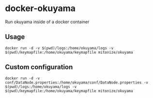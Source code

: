 # docker-okuyama
Run okuyama inside of a docker container 

## Usage
```
docker run -d -v $(pwd)/logs:/home/okuyama/logs -v $(pwd)/keymapfile:/home/okuyama/keymapfile mitonize/okuyama
```

## Custom configuration
```
docker run -d -v conf/DataNode.properties:/home/okuyama/conf/DataNode.properties -v $(pwd)/logs:/home/okuyama/logs -v $(pwd)/keymapfile:/home/okuyama/keymapfile mitonize/okuyama
```
